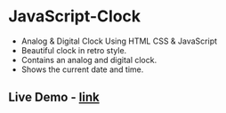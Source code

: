 # JavaScript-Clock

- Analog & Digital Clock Using HTML CSS & JavaScript
- Beautiful clock in retro style.
- Contains an analog and digital clock.
- Shows the current date and time.

## Live Demo - [link](https://65896a66e78d19d6d3c17f9b--vocal-fox-3b5ba4.netlify.app/)
